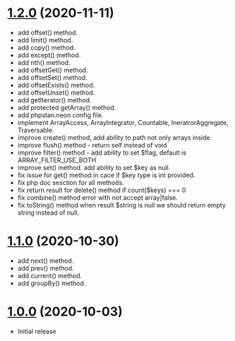 <a name="1.2.0"></a>
# [1.2.0](https://github.com/atomastic/arrays) (2020-11-11)
* add offset() method.
* add limit() method.
* add copy() method.
* add except() method.
* add nth() method.
* add offsetGet() method.
* add offsetSet() method.
* add offsetExists() method.
* add offsetUnset() method.
* add getIterator() method.
* add protected getArray() method.
* add phpstan.neon config file.
* implement ArrayAccess, ArrayIntegrator, Countable, IneratrorAggregate, Traversable.
* improve create() method, add ability to path not only arrays inside.
* improve flush() method - return self instead of void
* improve filter() method - add ability to set $flag, default is ARRAY_FILTER_USE_BOTH
* improve set() method. add ability to set $key as null.
* fix issue for get() method in cace if $key type is int provided.
* fix php doc sesction for all methods.
* fix return result for delete() method if count($keys) === 0
* fix combine() method error with not accept array|false.
* fix toString() method when result $string is null we should return empty string instead of null.


<a name="1.1.0"></a>
# [1.1.0](https://github.com/atomastic/arrays) (2020-10-30)
* add next() method.
* add prev() method.
* add current() method.
* add groupBy() method.

<a name="1.0.0"></a>
# [1.0.0](https://github.com/atomastic/arrays) (2020-10-03)
* Initial release
